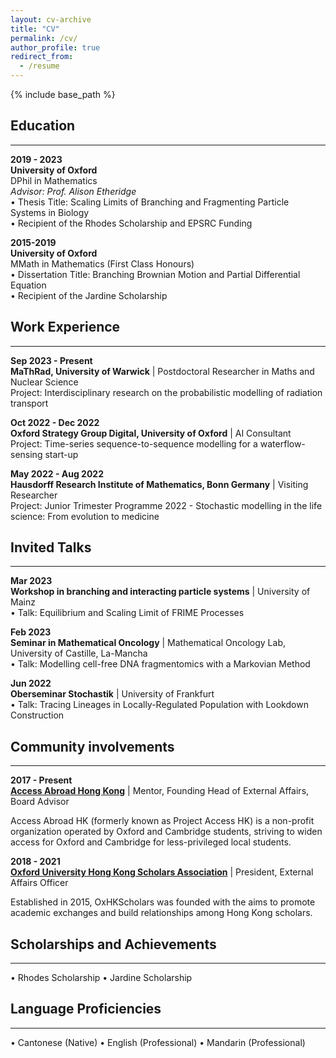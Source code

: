 ```yaml
---
layout: cv-archive
title: "CV"
permalink: /cv/
author_profile: true
redirect_from:
  - /resume
---
```


<style>
a.uline {text-decoration:underline;}
</style>

{% include base_path %}

<!-- <a href="../files/cv.pdf" class="uline">Click here for a full pdf copy of my CV</a> -->

## Education
---
**2019 - 2023**<br>
**University of Oxford**<br>
DPhil in Mathematics <br>
*Advisor: Prof. Alison Etheridge* <br>
• Thesis Title: Scaling Limits of Branching and Fragmenting Particle Systems in Biology <br>
•	Recipient of the Rhodes Scholarship and EPSRC Funding <br>


**2015-2019**<br>
**University of Oxford**<br>
MMath in Mathematics (First Class Honours)<br>
•	Dissertation Title: Branching Brownian Motion and Partial Differential Equation <br>
•	Recipient of the Jardine Scholarship <br>


## Work Experience
---
**Sep 2023 - Present**<br>
**MaThRad, University of Warwick** | Postdoctoral Researcher in Maths and Nuclear Science <br>
Project: Interdisciplinary research on the probabilistic modelling of radiation transport

**Oct 2022 - Dec 2022**<br>
**Oxford Strategy Group Digital, University of Oxford** | AI Consultant <br>
Project: Time-series sequence-to-sequence modelling for a waterflow-sensing start-up

**May 2022 - Aug 2022**<br>
**Hausdorff Research Institute of Mathematics, Bonn Germany** | Visiting Researcher <br>
Project: Junior Trimester Programme 2022 - Stochastic modelling in the life science: From evolution to medicine



## Invited Talks
---
**Mar 2023** <br>
**Workshop in branching and interacting particle systems** | University of Mainz  <br>
•	Talk: Equilibrium and Scaling Limit of FRIME Processes

**Feb 2023** <br>
**Seminar in Mathematical Oncology** | Mathematical Oncology Lab, University of Castille, La-Mancha  <br>
•	Talk: Modelling cell-free DNA fragmentomics with a Markovian Method

**Jun 2022** <br>
**Oberseminar Stochastik** | University of Frankfurt  <br>
•	Talk: Tracing Lineages in Locally-Regulated Population with Lookdown Construction

## Community involvements
---

**2017 - Present** <br>
**[Access Abroad Hong Kong](https://www.accessabroadhk.org/)** | Mentor, Founding Head of External Affairs, Board Advisor <br>

Access Abroad HK (formerly known as Project Access HK) is a non-profit organization operated by Oxford and Cambridge students, striving to widen access for Oxford and Cambridge for less-privileged local students. <br> 

**2018 - 2021** <br>
**[Oxford University Hong Kong Scholars Association](https://oxhkscholars.web.ox.ac.uk/#/)** | President, External Affairs Officer <br>

Established in 2015, OxHKScholars was founded with the aims to promote academic exchanges and build relationships among Hong Kong scholars. 

## Scholarships and Achievements
---
• Rhodes Scholarship
• Jardine Scholarship
## Language Proficiencies 
---
• Cantonese (Native) • English (Professional)    • Mandarin (Professional)    

